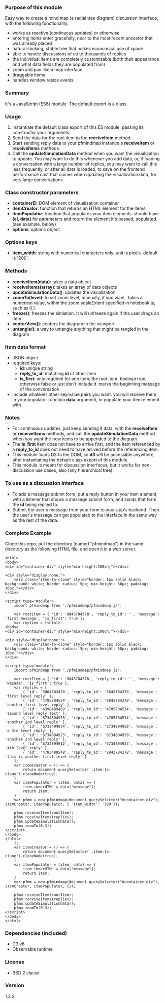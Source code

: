 ### Purpose of this module
Easy way to create a mind map (a radial tree diagram) discussion interface, with the following functionality:
- works as reactive (continuous updates) or otherwise 
- entering items enter gracefully, near to the most recent ancestor that was already placed
- natural-looking, stable tree that makes economical use of space
- able to handle discussions of up to thousands of replies
- the individual items are completely customizable (both their appearance and what data fields they are populated from)
- zoom and pan like a map interface
- draggable items
- handles window resize events

### Summary
It&apos;s a JavaScript (ES6) module. The default export is a class.

### Usage
1. Instantiate the default class export of this ES module, passing its constructor your arguments.
2. Send the data for the root item to the <b>receiveItem</b> method.
3. Start sending reply data to your pfmindmap instance&apos;s <b>receiveItem</b> or <b>receiveItems</b> methods. 
4. Call the <b>updateSimulationData</b> method when you want the visualization to update. You may want to do this whenever you add data, or, if loading a conversation with a large number of replies, you may want to call this less frequently, or after all data is loaded, to save on the frontend performance cost that comes when updating the visualization data, for very large conversations.

### Class constructor parameters
- <b>containerEl</b>: DOM element of visualization container
- <b>itemCreator</b>: function that returns an HTML element for the items
- <b>itemPopulator</b>: function that populates your item elements. should have <b>(el, data)</b> for parameters and return the element it&apos;s passed, populated. (see example, below)
- <b>options</b>: options object

### Options keys
- <b>item_width</b>: string with numerical characters only. unit is pixels. default is '200'.

### Methods
- <b>receiveItem(data)</b>: takes a data object
- <b>receiveItems(array)</b>: takes an array of data objects
- <b>updateSimulationData()</b>: updates the visualization
- <b>zoomTo(level)</b>: to set zoom level, manually, if you want. Takes a numerical value, within the zoom scaleExtent specified in notebook.js, such as 0.1.
- <b>freeze()</b>: freezes the simlation. It will unfreeze again if the user drags an item. 
- <b>centerView()</b>: centers the diagram in the viewport
- <b>untangle()</b>: a way to untangle anything that might be tangled in the diagram

### Item data format
+ JSON object
+ required keys:
    + <b>id</b>: unique string
    + <b>reply_to_id</b>: matching <b>id</b> of other item
    + <b>is_first</b>: only required for one item, the root item. boolean true, otherwise false or just don&apos;t include it. marks the beginning message of the conversation
+ include whatever other key/value pairs you want. you will receive them in your populator function <b>data</b> argument, to populate your item element with

### Notes
- For continuous updates, just keep sending it data, with the <b>receiveItem</b> or <b>receiveItems</b> methods, and call the <b>updateSimulationData</b> method when you want the new items to be appended to the diagram.
- The <b>is_first</b> item does not have to arrive first, and the item referenced by a <b>reply_to_id</b> does not need to have arrived before the referencing item. 
- This module loads D3 to the DOM, so <b>d3</b> will be accessible anywhere, after instantiating the default class export of this module.
- This module is meant for discussion interfaces, but it works for non-discussion use cases, also (any hierarchical tree).

### To use as a discussion interface
- To add a message submit form, put a reply button in your item element, with a listener that shows a message submit form, and sends that form the <b>id</b> being replied to. 
- Submit the user&apos;s message from your form to your app&apos;s backend. Then the user&apos;s message can get populated to the interface in the same way as the rest of the data.

### Complete Example
Clone this repo, put the directory (named "pfmindmap") in the same directory as the following HTML file, and open it in a web server.
```
<html>
<body>
<div id="container-div" style="min-height:100vh;"></div>

<div style="display:none;">
    <div class="item-to-clone" style="border: 1px solid black; background: white; border-radius: 5px; min-height: 50px; padding: 10px;"></div>
</div>

<script type="module">
    import pfmindmap from './pfmindmap/pfmindmap.js';
    
    var rootItem = { 'id': '8843784378', 'reply_to_id': '', 'message': 'first message', 'is_first': true };
    var replies = [<html>
<body>
<div id="container-div" style="min-height:100vh;"></div>

<div style="display:none;">
    <div class="item-to-clone" style="border: 1px solid black; background: white; border-radius: 5px; min-height: 50px; padding: 10px;"></div>
</div>

<script type="module">
    import pfmindmap from './pfmindmap/pfmindmap.js';
    
    var rootItem = { 'id': '8843784378', 'reply_to_id': '', 'message': 'wazaaa', 'is_first': true };
    var replies = [
        { 'id': '8064783478', 'reply_to_id': '8843784378', 'message': 'first level reply' },
        { 'id': '4785784534', 'reply_to_id': '8843784378', 'message': 'another first level reply' },
        { 'id': '4398489489', 'reply_to_id': '4785784534', 'message': 'second level reply text' },
        { 'id': '6734894958', 'reply_to_id': '4785784534', 'message': 'another 2nd level reply' },
        { 'id': '6733494934', 'reply_to_id': '6734894958', 'message': 'a 3rd level reply' },
        { 'id': '6734894923', 'reply_to_id': '6734894958', 'message': 'another 3rd level reply' },
        { 'id': '6734894912', 'reply_to_id': '6734894923', 'message': '4th level reply' },
        { 'id': '4783489548', 'reply_to_id': '8843784378', 'message': 'this is another first level reply' }
    ];
    var itemCreator = () => {
        return document.querySelector('.item-to-clone').cloneNode(true);
    }
    var itemPopulator = (item, data) => { 
        item.innerHTML = data["message"];
        return item; 
    }
    var pfmm = new pfmindmap(document.querySelector("#container-div"), itemCreator, itemPopulator, { 'item_width': '300'});
    
    pfmm.receiveItem(rootItem);
    pfmm.receiveItems(replies);
    pfmm.updateSimulationData();
    pfmm.zoomTo(0.3);
</script>
</body>
</html>
    ];
    var itemCreator = () => {
        return document.querySelector('.item-to-clone').cloneNode(true);
    }
    var itemPopulator = (item, data) => { 
        item.innerHTML = data["message"];
        return item; 
    }
    var pfmm = new pfmindmap(document.querySelector("#container-div"), itemCreator, itemPopulator, {});
    
    pfmm.receiveItem(rootItem);
    pfmm.receiveItems(replies);
    pfmm.updateSimulationData();
    pfmm.zoomTo(0.3);
</script>
</body>
</html>
```

### Dependencies (included)
- D3 v6
- Observable runtime

### License
- BSD 2 clause

### Version
1.3.2
